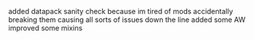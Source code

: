 added datapack sanity check because im tired of mods accidentally breaking them causing all sorts of issues down the line
added some AW
improved some mixins